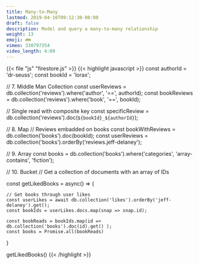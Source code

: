 ```yaml
---
title: Many-to-Many
lastmod: 2019-04-16T09:12:30-08:00
draft: false
description: Model and query a many-to-many relationship
weight: 13
emoji: 👪
vimeo: 330797354
video_length: 4:09
---
```


{{< file "js" "firestore.js" >}} {{< highlight javascript >}} const authorId =
'dr-seuss'; const bookId = 'lorax';

// 7. Middle Man Collection const userReviews =
db.collection('reviews').where('author', '==', authorId); const bookReviews =
db.collection('reviews').where('book', '==', bookId);

// Single read with composite key const specificReview =
db.collection('reviews').doc(`${bookId}_${authorId}`);

// 8. Map // Reviews embadded on books const bookWithReviews =
db.collection('books').doc(bookId); const userReviews =
db.collection('books').orderBy('reviews.jeff-delaney');

// 9. Array const books = db.collection('books').where('categories',
'array-contains', 'fiction');

// 10. Bucket // Get a collection of documents with an array of IDs

const getLikedBooks = async() => {

    // Get books through user likes
    const userLikes = await db.collection('likes').orderBy('jeff-delaney').get();
    const bookIds = userLikes.docs.map(snap => snap.id);

    const bookReads = bookIds.map(id => db.collection('books').doc(id).get() );
    const books = Promise.all(bookReads)

}

getLikedBooks() {{< /highlight >}}
